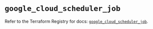 # `google_cloud_scheduler_job`

Refer to the Terraform Registry for docs: [`google_cloud_scheduler_job`](https://registry.terraform.io/providers/hashicorp/google/5.17.0/docs/resources/cloud_scheduler_job).
